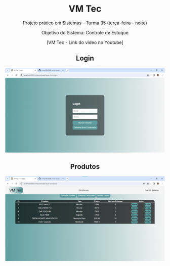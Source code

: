 <h1 align="center">VM Tec</h1>
<p align="center">Projeto prático em Sistemas - Turma 35 (terça-feira - noite)</p>
<p align="center">Objetivo do Sistema: Controle de Estoque</p>

<div align="center">
  
[VM Tec - Link do vídeo no Youtube]

</div>

<h2 align="center">Login</h2>
<img src="VMTecLogin.png">

<h2 align="center">Produtos</h2>
<img src="VMTecProdutos.png">
